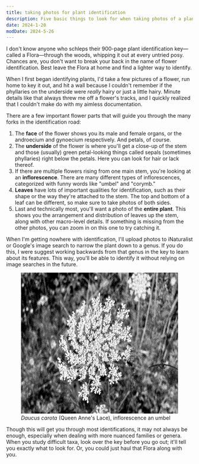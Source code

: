 ```yaml
---
title: taking photos for plant identification
description: Five basic things to look for when taking photos of a plant for identification with a key.
date: 2024-1-20
modDate: 2024-5-26
---
```

<span class="dc">I</span> don't know anyone who schleps their 900-page plant identification key—called a Flora—through the woods, whipping it out at every untried posy. Chances are, you don't want to break your back in the name of flower identification. Best leave the Flora at home and find a lighter way to identify.

When I first began identifying plants, I'd take a few pictures of a flower, run home to key it out, and hit a wall because I couldn't remember if the phyllaries on the underside were *really* hairy or just a little hairy. Minute details like that always threw me off a flower's tracks, and I quickly realized that I couldn't make do with my aimless documentation.

There are a few important flower parts that will guide you through the many forks in the identification road:

1. The **face** of the flower shows you its male and female organs, or the androecium and gynoecium respectively. And petals, of course.
2. The **underside** of the flower is where you'll get a close-up of the stem and those (usually) green petal-looking things called sepals (sometimes phyllaries) right below the petals. Here you can look for hair or lack thereof.
3. If there are multiple flowers rising from one main stem, you're looking at an **inflorescence**. There are many different types of inflorescences, categorized with funny words like "umbel" and "corymb."
4. **Leaves** have lots of important qualities for identification, such as their shape or the way they're attached to the stem. The top and bottom of a leaf can be different, so make sure to take photos of both sides.
5. Last and technically most, you'll want a photo of the **entire plant**. This shows you the arrangement and distribution of leaves up the stem, along with other macro-level details. If something is missing from the other photos, you can zoom in on this one to try catching it.

When I'm getting nowhere with identification, I'll upload photos to iNaturalist or Google's image search to narrow the plant down to a genus. If you do this, I were suggest working backwards from that genus in the key to learn about its features. This way, you'll be able to identify it without relying on image searches in the future.

<figure><img src="assets/daucus-carota-bwd.png" width="624" height="381" alt="Black and white Queen Anne's Lace flower."><figcaption><em>Daucus carota</em> (Queen Anne's Lace), inflorescence an umbel</figcaption></figure>

Though this will get you through most identifications, it may not always be enough, especially when dealing with more nuanced families or genera. When you study difficult taxa, look over the key before you go out; it'll tell you exactly what to look for. Or, you could just haul that Flora along with you.
